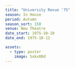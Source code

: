 ```yaml
---
title: "University Revue '75"
season: In House
period: Autumn
season_sort: 150
venue: New Theatre
date_start: 1975-10-10
date_end: 1975-10-12

assets:
  - type: poster
    image: Sxkx88d
---
```

